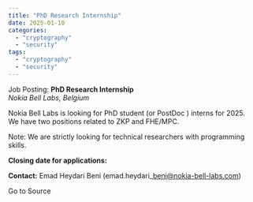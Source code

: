```yaml
---
title: "PhD Research Internship"
date: 2025-01-10
categories: 
  - "cryptography"
  - "security"
tags: 
  - "cryptography"
  - "security"
---
```


Job Posting: **PhD Research Internship**  
_Nokia Bell Labs, Belgium_

Nokia Bell Labs is looking for PhD student (or PostDoc ) interns for 2025. We have two positions related to ZKP and FHE/MPC.  
  
Note: We are strictly looking for technical researchers with programming skills.  
  

**Closing date for applications:**

**Contact:** Emad Heydari Beni (emad.heydari\_beni@nokia-bell-labs.com)

Go to Source
